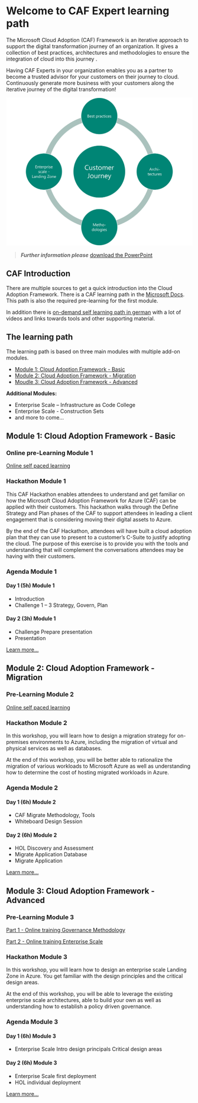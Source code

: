 # Welcome to CAF Expert learning path

The Microsoft Cloud Adoption (CAF) Framework is an iterative approach to support the digital transformation journey of an organization. It gives a collection of best practices, architectures and methodologies to ensure the integration of cloud into this journey .

Having CAF Experts in your organization enables you as a partner to become a trusted advisor for your customers on their journey to cloud. Continuously generate more business with your customers along the iterative journey of the digital transformation!

![CAF Expert](./images/caf-expert.png)

> **_Further information please_** [download the PowerPoint](./sources/CAF%20Expert.pdf)

## CAF Introduction

There are multiple sources to get a quick introduction into the Cloud Adoption Framework. There is a CAF learning path in the [Microsoft Docs](https://docs.microsoft.com/learn/modules/microsoft-cloud-adoption-framework-for-azure/). This path is also the required pre-learning for the first module.

In addition there is [on-demand self learning path in german](https://caf-expert.github.io/caf-intro/) with a lot of videos and links towards tools and other supporting material.

## The learning path

The learning path is based on three main modules with multiple add-on modules.

- [Module 1: Cloud Adoption Framework - Basic](./caf-expert-basic.md)
- [Module 2: Cloud Adoption Framework - Migration](./caf-expert-migrate.md)
- [Moudle 3: Cloud Adoption Framework - Advanced](./caf-expert-advanced.md)

__Additional Modules:__

- Enterprise Scale – Infrastructure as Code College
- Enterprise Scale - Construction Sets
- and more to come...

## Module 1: Cloud Adoption Framework - Basic

### Online pre-Learning Module 1

[Online self paced learning](https://docs.microsoft.com/learn/modules/microsoft-cloud-adoption-framework-for-azure/)

### Hackathon Module 1

This CAF Hackathon enables attendees to understand and get familiar on how the Microsoft Cloud Adoption Framework for Azure (CAF) can be applied with their customers. This hackathon walks through the Define Strategy and Plan phases of the CAF to support attendees in leading a client engagement that is considering moving their digital assets to Azure.

By the end of the CAF Hackathon, attendees will have built a cloud adoption plan that they can use to present to a customer’s C-Suite to justify adopting the cloud. The purpose of this exercise is to provide you with the tools and understanding that will complement the conversations attendees may be having with their customers.

### Agenda Module 1

#### Day 1 (5h) Module 1

- Introduction
- Challenge 1 – 3
  Strategy, Govern, Plan

#### Day 2 (3h) Module 1

- Challenge Prepare presentation
- Presentation

[Learn more...](./caf-expert-basic.md)

## Module 2: Cloud Adoption Framework - Migration

### Pre-Learning Module 2

[Online self paced learning](https://docs.microsoft.com/learn/modules/app-and-infra-migration-and-modernization/)

### Hackathon Module 2

In this workshop, you will learn how to design a migration strategy for on-premises environments to Azure, including the migration of virtual and physical services as well as databases.

At the end of this workshop, you will be better able to rationalize the migration of various workloads to Microsoft Azure as well as understanding how to determine the cost of hosting migrated workloads in Azure.

### Agenda Module 2

#### Day 1 (6h) Module 2

- CAF Migrate
  Methodology, Tools
- Whiteboard Design Session

#### Day 2 (6h) Module 2

- HOL
Discovery and Assessment
- Migrate Application Database
- Migrate Application

[Learn more...](./caf-expert-migrate.md)

## Module 3: Cloud Adoption Framework - Advanced

### Pre-Learning Module 3

[Part 1 - Online training Governance Methodology](https://docs.microsoft.com/learn/modules/build-cloud-governance-strategy-azure/)

[Part 2 - Online training Enterprise Scale](https://docs.microsoft.com/learn/paths/enterprise-scale-architecture/)

### Hackathon Module 3

In this workshop, you will learn how to design an enterprise scale Landing Zone in Azure. You get familiar with the design principles and the critical design areas.

At the end of this workshop, you will be able to leverage the existing enterprise scale architectures, able to build your own as well as understanding how to establish a policy driven governance.

### Agenda Module 3

#### Day 1 (6h) Module 3

- Enterprise Scale Intro
  design principals
  Critical design areas

#### Day 2 (6h) Module 3

- Enterprise Scale
  first deployment
- HOL
  individual deployment

[Learn more...](./caf-expert-advanced.md)